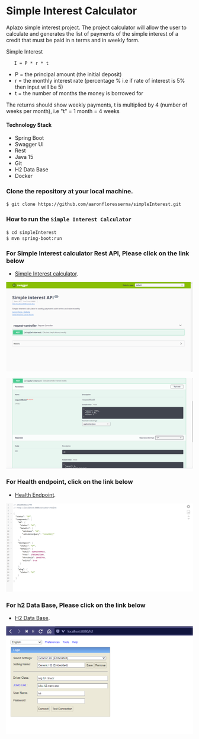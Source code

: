 # Simple Interest Calculator 
Aplazo simple interest project. The project calculator will allow the user to calculate and generates the list of payments of the simple interest of a credit that must be paid in n terms and in weekly form.

Simple Interest 

```
   I = P * r * t
```

* P = the principal amount (the initial deposit)
* r = the monthly interest rate (percentage % i.e if rate of interest is 5% then input will be 5)
* t = the number of months the money is borrowed for

The returns should show weekly payments, t is multiplied by 4 (number of weeks per month), i.e 
"t" = 1 month = 4 weeks 


#### Technology Stack

* Spring Boot
* Swagger UI
* Rest
* Java 15
* Git
* H2 Data Base
* Docker

### Clone the repository at your local machine.

```
$ git clone https://github.com/aaronfloresserna/simpleInterest.git
```


### How to run the `Simple Interest Calculator`


```
$ cd simpleInterest
$ mvn spring-boot:run

```

### For Simple Interest calculator Rest API, Please click on the link below

* [Simple Interest calculator](http://localhost:8080/swagger-ui.html).

![Swagger UI](/src/main/resources/images/swagger.PNG "Swagger UI")

![Swagger UI](/src/main/resources/images/simpleInterest.PNG "Simple Interest")

### For Health endpoint, click on the link below

* [Health Endpoint](http://localhost:8080/actuator/health).

![Health ep](/src/main/resources/images/health.PNG "Simple Interest")

### For h2 Data Base, Please click on the link below

* [H2 Data Base](http://localhost:8080/h2).

![H2 db](/src/main/resources/images/h2.PNG "Simple Interest")

